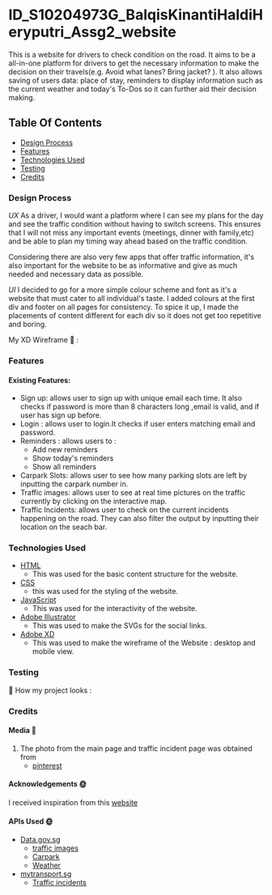 # ID_S10204973G_BalqisKinantiHaldiHeryputri_Assg2_website
This is a website for drivers to check condition on the road. It aims to be a all-in-one platform for drivers to get the necessary information to make the decision on their travels(e.g. Avoid what lanes? Bring jacket? ). It also allows saving of users data: place of stay, reminders to display information such as the current weather and today's To-Dos so it can further aid their decision making.

## Table Of Contents
* [Design Process](#design-process)
* [Features](#features)
* [Technologies Used](#technologies-used)
* [Testing](#testing)
* [Credits](#credits)


### Design Process
*UX*
As a driver, I would want a platform where I can see my plans for the day and see the traffic condition without having to switch screens. This ensures that I will not miss any important events (meetings, dinner with family,etc) and be able to plan my timing way ahead based on the traffic condition.

Considering there are also very few apps that offer traffic information, it's also important for the website to be as informative and give as much needed and necessary data as possible. 

*UI*
I decided to go for a more simple colour scheme and font as it's a website that must cater to all individual's taste. I added colours at the first div and footer on all pages for consistency. To spice it up, I made the placements of content different for each div so it does not get too repetitive and boring. 

My XD Wireframe :art: :


### Features
#### Existing Features: 
* Sign up: allows user to sign up with unique email each time. It also checks if password is more than 8 characters long ,email is valid, and if user has sign up before. 
* Login : allows user to login.It checks if user enters matching email and password.
* Reminders : allows users to :
   * Add new reminders
   * Show today's reminders
   * Show all reminders
* Carpark Slots: allows user to see how many parking slots are left by inputting the carpark number in.
* Traffic images: allows user to see at real time pictures on the traffic currently by clicking on the interactive map.
* Traffic Incidents: allows user to check on the current incidents happening on the road. They can also filter the output by inputting their location on the seach bar.

### Technologies Used
* [HTML](https://github.com/Balqiskinanti/ID_S10204973G_BalqisKinantiHaldiHeryputri_Assg2_website/tree/main)
  * This was used for the basic content structure for the website.
* [CSS](https://github.com/Balqiskinanti/ID_S10204973G_BalqisKinantiHaldiHeryputri_Assg2_website/tree/main/css)
  * this was used for the styling of the website.
* [JavaScript](https://github.com/Balqiskinanti/ID_S10204973G_BalqisKinantiHaldiHeryputri_Assg2_website/tree/main/js)
  * This was used for the interactivity of the website.
* [Adobe Illustrator](https://github.com/Balqiskinanti/ID_S10204973G_BalqisKinantiHaldiHeryputri_Assg2_website/tree/main/images)
  * This was used to make the SVGs for the social links. 
* [Adobe XD](https://github.com/Balqiskinanti/ID_S10204973G_BalqisKinantiHaldiHeryputri_Assg2_website/tree/main/xd)
  * This was used to make the wireframe of the Website : desktop and mobile view. 

### Testing
:pushpin: How my project looks :

### Credits
#### Media :link: 
1. The photo from the main page and traffic incident page was obtained from 
   * [pinterest](https://www.pinterest.com/)
  
#### Acknowledgements :sun_with_face:
I received inspiration from this [website](https://www.grab.com/sg/)

#### APIs Used :sun_with_face:
* [Data.gov.sg](https://data.gov.sg/dataset/)
  * [traffic images](https://data.gov.sg/dataset/traffic-images?view_id=a0e54baf-6ef7-4bca-9aa2-8c6ca37a0a0e&resource_id=e127e29a-bd48-47e2-a0a7-e89ce31f10c7)
  * [Carpark](https://data.gov.sg/dataset/carpark-availability)
  * [Weather](https://api.data.gov.sg/v1/environment/2-hour-weather-forecast)
* [mytransport.sg](https://www.mytransport.sg/content/mytransport/home/dataMall.html)
  * [Traffic incidents](https://www.mytransport.sg/content/dam/datamall/datasets/LTA_DataMall_API_User_Guide.pdf)

